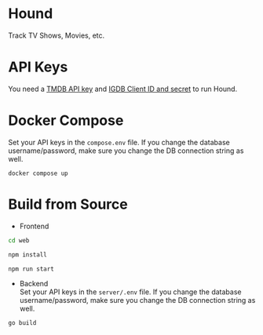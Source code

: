 # Hound
 Track TV Shows, Movies, etc.

# API Keys
You need a [TMDB API key](https://developers.themoviedb.org/3/getting-started/introduction) and [IGDB Client ID and secret](https://api-docs.igdb.com/) to run Hound.


# Docker Compose
Set your API keys in the `compose.env` file. If you change the database username/password, make sure you change the DB connection string as well.
```
docker compose up
```

# Build from Source
- Frontend
```bash
cd web

npm install

npm run start
```
- Backend  
Set your API keys in the `server/.env` file. If you change the database username/password, make sure you change the DB connection string as well.
```
go build
```
